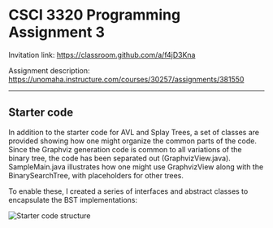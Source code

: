 # CSCI 3320 Programming Assignment 3

Invitation link: https://classroom.github.com/a/f4jD3Kna

Assignment description: https://unomaha.instructure.com/courses/30257/assignments/381550

---
## Starter code

In addition to the starter code for AVL and Splay Trees, a set of classes are provided showing how one might organize the common parts of the code. 
Since the Graphviz generation code is common to all variations of the binary tree, the code has been separated out (GraphvizView.java). 
SampleMain.java illustrates how one might use GraphvizView along with the BinarySearchTree, with placeholders for other trees.

To enable these, I created a series of interfaces and abstract classes to encapsulate the BST implementations:

![Starter code structure](https://yuml.me/diagram/plain;dir:TD/class/[BinaryTreeNode]-.-implements%5E[INode],%20[BinarySearchTree]-.-implements%5E[ITree],%20[BinarySearchTree]%3C%3E-%3E[BinarySearchTree.BinaryNode],%20[BinarySearchTree.BinaryNode]-%5E[BinaryTreeNode],%20[GraphvizView]-uses-%3E[INode],%20[GraphvizView]-uses-%3E[BinarySearchTree],%20[SampleMain]-uses-%3E[ITree],%20[SampleMain]-uses-%3E[GraphvizView])

<!---
Original code passed to yuml.me:
https://yuml.me/diagram/plain;dir:TD/class/[BinaryTreeNode]-.-implements^[INode], [BinarySearchTree]-.-implements^[ITree], [BinarySearchTree]<>->[BinarySearchTree.BinaryNode], [BinarySearchTree.BinaryNode]-^[BinaryTreeNode], [GraphvizView]-uses->[INode], [GraphvizView]-uses->[BinarySearchTree], [SampleMain]-uses->[ITree], [SampleMain]-uses->[GraphvizView]
--->
